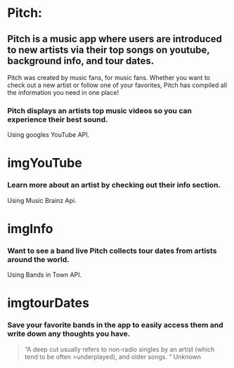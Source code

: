 # Pitch:

## Pitch is a music app where users are introduced to new artists via their top songs on youtube, background info, and tour dates.


Pitch was created by music fans, for music fans. Whether you want to check out a new artist or follow one of your favorites, Pitch has compiled all the information you need in one place!

### Pitch displays an artists top  music videos so you can experience their best sound.
 Using googles YouTube API.
# imgYouTube
 
 ### Learn more about an artist by checking out their info section.
Using Music Brainz Api.
 # imgInfo

 ### Want to see a band live Pitch collects tour dates from artists around the world. 
 Using Bands in Town API.
 # imgtourDates

### Save your favorite bands in the app to easily access them and write down any thoughts you have.
>“A deep cut usually refers to non-radio singles by an artist (which tend to be often >underplayed), and older songs. “ Unknown

